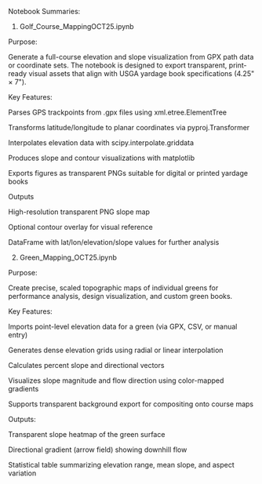 Notebook Summaries:

1. Golf_Course_MappingOCT25.ipynb

Purpose:

Generate a full-course elevation and slope visualization from GPX path data or coordinate sets.
The notebook is designed to export transparent, print-ready visual assets that align with USGA yardage book specifications (4.25" × 7").

Key Features:

Parses GPS trackpoints from .gpx files using xml.etree.ElementTree

Transforms latitude/longitude to planar coordinates via pyproj.Transformer

Interpolates elevation data with scipy.interpolate.griddata

Produces slope and contour visualizations with matplotlib

Exports figures as transparent PNGs suitable for digital or printed yardage books

Outputs

High-resolution transparent PNG slope map

Optional contour overlay for visual reference

DataFrame with lat/lon/elevation/slope values for further analysis

2. Green_Mapping_OCT25.ipynb

Purpose:

Create precise, scaled topographic maps of individual greens for performance analysis, design visualization, and custom green books.

Key Features:

Imports point-level elevation data for a green (via GPX, CSV, or manual entry)

Generates dense elevation grids using radial or linear interpolation

Calculates percent slope and directional vectors

Visualizes slope magnitude and flow direction using color-mapped gradients

Supports transparent background export for compositing onto course maps

Outputs:

Transparent slope heatmap of the green surface

Directional gradient (arrow field) showing downhill flow

Statistical table summarizing elevation range, mean slope, and aspect variation